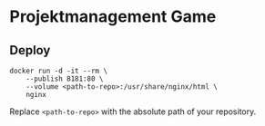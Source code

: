 # Projektmanagement Game


## Deploy
```
docker run -d -it --rm \
    --publish 8181:80 \
    --volume <path-to-repo>:/usr/share/nginx/html \
    nginx
```

Replace `<path-to-repo>` with the absolute path of your repository.